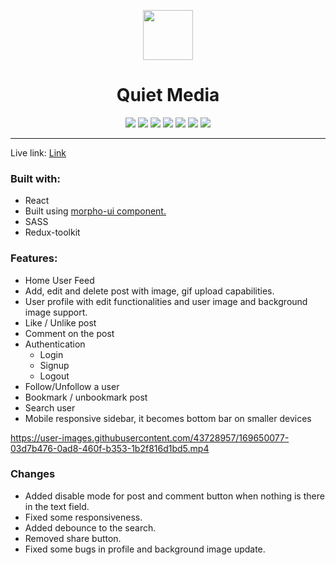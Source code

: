 <p align="center"><img src="https://yifgzyyqlpgydlzwcsaj.supabase.co/storage/v1/object/sign/quiet-media/quiet.png?token=eyJhbGciOiJIUzI1NiIsInR5cCI6IkpXVCJ9.eyJ1cmwiOiJxdWlldC1tZWRpYS9xdWlldC5wbmciLCJpYXQiOjE2NTMxMjc5OTEsImV4cCI6MTk2ODQ4Nzk5MX0.MfQTwH8F_cfZJS8_QFOgEuSozGFC7TpqTVgwEK4dEE0" height="80"/></p>

<h1 align="center">Quiet Media</h1>

<!-- <h2 align="center"> A streaming platform to get all the video content for mindful development</h2> -->

<p align="center">
<img src="https://img.shields.io/badge/React-20232A?style=for-the-badge&logo=react&logoColor=61DAFB"/ >
<img src="https://img.shields.io/badge/JavaScript-323330?style=for-the-badge&logo=javascript&logoColor=F7DF1E"/>
<img src="https://img.shields.io/badge/Sass-CC6699?style=for-the-badge&logo=sass&logoColor=white" />
<img src="https://img.shields.io/badge/Visual_Studio_Code-0078D4?style=for-the-badge&logo=visual%20studio%20code&logoColor=white" />
<img src="https://img.shields.io/badge/Vercel-000000?style=for-the-badge&logo=vercel&logoColor=white" />
<img src="https://img.shields.io/badge/Redux-593D88?style=for-the-badge&logo=redux&logoColor=white">
<img src="https://img.shields.io/badge/firebase-ffca28?style=for-the-badge&logo=firebase&logoColor=black">
</p>

---

Live link: [Link](https://quiet-media.vercel.app/)

### Built with:

- React
- Built using [morpho-ui component.](https://morpho-ui-css-docs.netlify.app)
- SASS
- Redux-toolkit

### Features:

- Home User Feed
- Add, edit and delete post with image, gif upload capabilities.
- User profile with edit functionalities and user image and background image support.
- Like / Unlike post
- Comment on the post
- Authentication
  - Login
  - Signup
  - Logout
- Follow/Unfollow a user
- Bookmark / unbookmark post
- Search user
- Mobile responsive sidebar, it becomes bottom bar on smaller devices

https://user-images.githubusercontent.com/43728957/169650077-03d7b476-0ad8-460f-b353-1b2f816d1bd5.mp4

### Changes
* Added disable mode for post and comment button when nothing is there in the text field.
* Fixed some responsiveness.
* Added debounce to the search.
* Removed share button.
* Fixed some bugs in profile and background image update.

